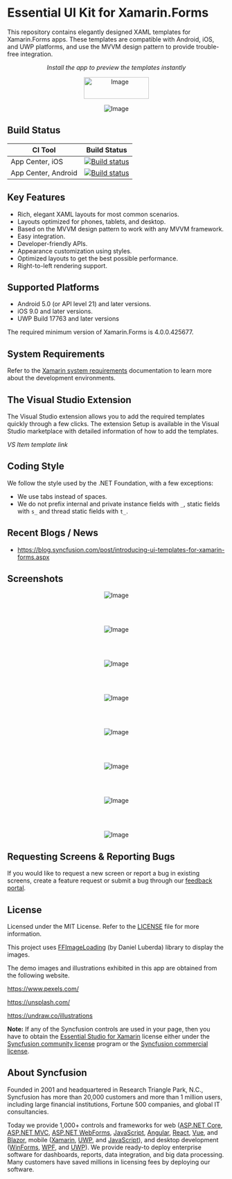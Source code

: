 # Essential UI Kit for Xamarin.Forms
This repository contains elegantly designed XAML templates for Xamarin.Forms apps. These templates are compatible with Android, iOS, and UWP platforms, and use the MVVM design pattern to provide trouble-free integration.

<p align="center"> <i> Install the app to preview the templates instantly </i> </p>
<p align="center"> <img src="https://play.google.com/intl/en_us/badges/images/generic/en_badge_web_generic.png" alt="Image" width="150" height="50"/> </p>

<p align="center">
    <img src="Images/xamarin-forms-ui-template.png" alt="Image"/>
</p>

## Build Status
|CI Tool                    |Build Status|
|---------------------------|---|
| App Center, iOS | [![Build status](https://build.appcenter.ms/v0.1/apps/ca1f283a-7255-45e4-8cf1-d2ce46cb4a0a/branches/master/badge)](https://appcenter.ms)|
| App Center, Android | [![Build status](https://build.appcenter.ms/v0.1/apps/4e5e10f9-04aa-48ca-ba31-0a58da0c4c4d/branches/master/badge)](https://appcenter.ms) |

## Key Features
* Rich, elegant XAML layouts for most common scenarios.
* Layouts optimized for phones, tablets, and desktop.
* Based on the MVVM design pattern to work with any MVVM framework.
* Easy integration.
* Developer-friendly APIs.
* Appearance customization using styles.
* Optimized layouts to get the best possible performance.
* Right-to-left rendering support.

## Supported Platforms
* Android 5.0 (or API level 21) and later versions.
* iOS 9.0 and later versions.
* UWP Build 17763 and later versions

The required minimum version of Xamarin.Forms is 4.0.0.425677.

## System Requirements
Refer to the [Xamarin system requirements](https://docs.microsoft.com/en-us/xamarin/cross-platform/get-started/requirements) documentation to learn more about the development environments.

## The Visual Studio Extension
The Visual Studio extension allows you to add the required templates quickly through a few clicks. The extension Setup is available in the Visual Studio marketplace with detailed information of how to add the templates.

*VS Item template link*

## Coding Style
We follow the style used by the .NET Foundation, with a few exceptions:
* We use tabs instead of spaces.
* We do not prefix internal and private instance fields with `_`, static fields with `s_` and thread static fields with `t_`.

## Recent Blogs / News
* https://blog.syncfusion.com/post/introducing-ui-templates-for-xamarin-forms.aspx


## Screenshots
<p align="center">
    <img src="Images/xamarin-forms-ui-template-login-screens.jpg" alt="Image"/>
</p>
<br/><br/>

<p align="center">
    <img src="Images/xamarin-forms-ui-template-article-page.jpg" alt="Image"/>
</p>
<br/><br/>

<p align="center">
    <img src="Images/xamarin-forms-ui-template-e-commerce-page.jpg" alt="Image"/>
</p>
<br/><br/>

<p align="center">
    <img src="Images/xamarin-forms-ui-template-chat-screen.jpg" alt="Image"/>
</p>
<br/><br/>

<p align="center">
    <img src="Images/xamarin-forms-ui-template-feedback-page.jpg" alt="Image"/>
</p>
<br/><br/>

<p align="center">
    <img src="Images/xamarin-forms-ui-template-navigation-page.jpg" alt="Image"/>
</p>
<br/><br/>

<p align="center">
    <img src="Images/xamarin-forms-ui-template-onboarding-screen.jpg" alt="Image"/>
</p>
<br/><br/>

<p align="center">
    <img src="Images/xamarin-forms-ui-template-about-page.jpg" alt="Image"/>
</p>

## Requesting Screens & Reporting Bugs
If you would like to request a new screen or report a bug in existing screens, create a feature request or submit a bug through our [feedback portal](https://www.syncfusion.com/feedback/xamarin-forms).

## License
Licensed under the MIT License. Refer to the [LICENSE](LICENSE) file for more information.

This project uses [FFImageLoading](https://github.com/daniel-luberda/FFImageLoading) (by Daniel Luberda) library to display the images.

The demo images and illustrations exhibited in this app are obtained from the following website.

https://www.pexels.com/

https://unsplash.com/

https://undraw.co/illustrations

**Note:** If any of the Syncfusion controls are used in your page, then you have to obtain the [Essential Studio for Xamarin](https://www.syncfusion.com/downloads/xamarin) license either under the [Syncfusion community license](https://www.syncfusion.com/downloads/communitylicense) program or the [Syncfusion commercial license](https://www.syncfusion.com/sales/products).

## About Syncfusion
Founded in 2001 and headquartered in Research Triangle Park, N.C., Syncfusion has more than 20,000 customers and more than 1 million users, including large financial institutions, Fortune 500 companies, and global IT consultancies.

Today we provide 1,000+ controls and frameworks for web ([ASP.NET Core](https://www.syncfusion.com/aspnet-core-ui-controls), [ASP.NET MVC](https://www.syncfusion.com/aspnet-mvc-ui-controls), [ASP.NET WebForms](https://www.syncfusion.com/jquery/aspnet-web-forms-ui-controls), [JavaScript](https://www.syncfusion.com/javascript-ui-controls), [Angular](https://www.syncfusion.com/angular-ui-components), [React](https://www.syncfusion.com/react-ui-components), [Vue](https://www.syncfusion.com/vue-ui-components), and [Blazor](https://www.syncfusion.com/blazor-components), mobile ([Xamarin](https://www.syncfusion.com/xamarin-ui-controls), [UWP](https://www.syncfusion.com/uwp-ui-controls), and [JavaScript](https://www.syncfusion.com/javascript-ui-controls)), and desktop development ([WinForms](https://www.syncfusion.com/winforms-ui-controls), [WPF](https://www.syncfusion.com/products/wpf-ui-controls), and [UWP](https://www.syncfusion.com/uwp-ui-controls)). We provide ready-to deploy enterprise software for dashboards, reports, data integration, and big data processing. Many customers have saved millions in licensing fees by deploying our software.
